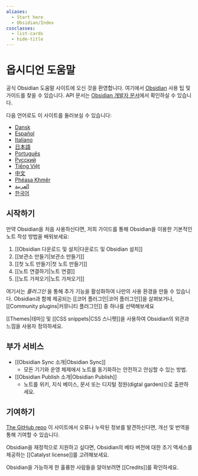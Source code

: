 ```yaml
---
aliases:
  - Start here
  - Obsidian/Index
cssclasses:
  - list-cards
  - hide-title
---
```

# 옵시디언 도움말

공식 Obsidian 도움말 사이트에 오신 것을 환영합니다. 여기에서 [Obsidian](https://obsidian.md/) 사용 팁 및 가이드를 찾을 수 있습니다. API 문서는 [Obsidian 개발자 문서](https://docs.obsidian.md/)에서 확인하실 수 있습니다.

다음 언어로도 이 사이트를 둘러보실 수 있습니다:

- [Dansk](https://publish.obsidian.md/help-da)
- [Español](https://publish.obsidian.md/help-es)
- [Italiano](https://publish.obsidian.md/help-it)
- [日本語](https://publish.obsidian.md/help-ja)
- [Português](https://publish.obsidian.md/help-pt-br)
- [Русский](https://publish.obsidian.md/help-ru)
- [Tiếng Việt](https://publish.obsidian.md/help-vi)
- [中文](https://publish.obsidian.md/help-zh)
- [Phéasa Khmêr](https://publish.obsidian.md/help-km)
- [العربية](https://publish.obsidian.md/help-ar)
- [한국어](https://publish.obsidian.md/help-ko)


## 시작하기

만약 Obsidian을 처음 사용하신다면, 저희 가이드를 통해 Obsidian을 이용한 기본적인 노트 작성 방법을 배워보세요:

1. [[Obsidian 다운로드 및 설치|다운로드 및 Obsidian 설치]]
2. [[보관소 만들기|보관소 만들기]]
3. [[첫 노트 만들기|첫 노트 만들기]]
4. [[노트 연결하기|노트 연결]]
5. [[노트 가져오기|노트 가져오기]]

여기서는 _플러그인_ 을 통해 추가 기능을 활성화하여 나만의 사용 환경을 만들 수 있습니다. Obsidian과 함께 제공되는 [[코어 플러그인|코어 플러그인]]을 살펴보거나, [[Community plugins|커뮤니티 플러그인]] 중 하나를 선택해보세요

[[Themes|테마]] 및 [[CSS snippets|CSS 스니펫]]을 사용하여 Obsidian의 외관과 느낌을 사용자 정의하세요.

## 부가 서비스

- [[Obsidian Sync 소개|Obsidian Sync]]
	- 모든 기기와 운영 체제에서 노트를 동기화하는 안전하고 안심할 수 있는 방법.
- [[Obsidian Publish 소개|Obsidian Publish]]
	- 노트를 위키, 지식 베이스, 문서 또는 디지털 정원(digtal garden)으로 출판하세요.

## 기여하기

[The GitHub repo](https://github.com/obsidianmd/obsidian-docs/) 이 사이트에서 오류나 누락된 정보를 발견하신다면, 개선 및 번역을 통해 기여할 수 있습니다.

Obsidian을 재정적으로 지원하고 싶다면, Obsidian의 베타 버전에 대한 조기 액세스를 제공하는 [[Catalyst license]]를 고려해보세요.

Obsidian을 가능하게 한 훌륭한 사람들을 알아보려면 [[Credits]]를 확인하세요.
